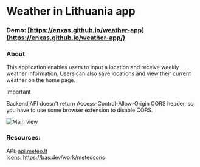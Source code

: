 # Weather in Lithuania app

### Demo: [https://enxas.github.io/weather-app](https://enxas.github.io/weather-app/)

### About
This application enables users to input a location and receive weekly weather information. Users can also save locations and view their current weather on the home page.

> [!IMPORTANT]  
> Backend API doesn't return Access-Control-Allow-Origin CORS header, so you have to use some browser extension to disable CORS.

![Main view](https://github.com/enxas/weather-app/blob/main/weather-app.png?raw=true)

### Resources:
API: [api.meteo.lt](https://api.meteo.lt/)  
Icons: https://bas.dev/work/meteocons